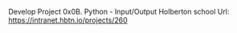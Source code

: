 Develop Project 
0x0B. Python - Input/Output
Holberton school 
Url: https://intranet.hbtn.io/projects/260
